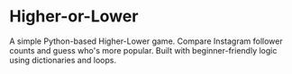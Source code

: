 # Higher-or-Lower
A simple Python-based Higher-Lower game. Compare Instagram follower counts and guess who's more popular. Built with beginner-friendly logic using dictionaries and loops.
